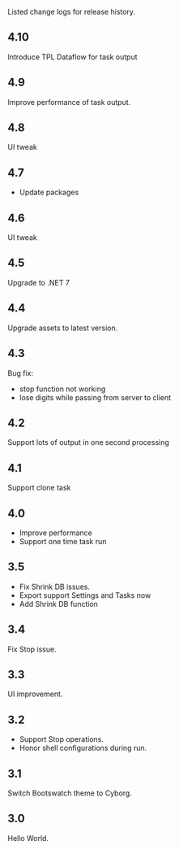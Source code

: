 Listed change logs for release history.

## 4.10

Introduce TPL Dataflow for task output

## 4.9

Improve performance of task output.

## 4.8

UI tweak

## 4.7

- Update packages

## 4.6

UI tweak

## 4.5

Upgrade to .NET 7

## 4.4

Upgrade assets to latest version.

## 4.3

Bug fix: 

- stop function not working
- lose digits while passing from server to client

## 4.2

Support lots of output in one second processing

## 4.1

Support clone task

## 4.0

- Improve performance
- Support one time task run

## 3.5

- Fix Shrink DB issues.
- Export support Settings and Tasks now
- Add Shrink DB function

## 3.4

Fix Stop issue.

## 3.3

UI improvement.

## 3.2

- Support Stop operations.
- Honor shell configurations during run.

## 3.1

Switch Bootswatch theme to Cyborg. 

## 3.0

Hello World.